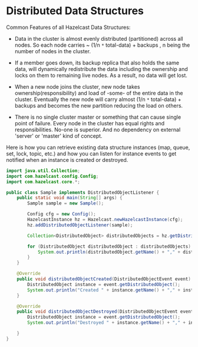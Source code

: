 

# Distributed Data Structures

Common Features of all Hazelcast Data Structures:

-   Data in the cluster is almost evenly distributed (partitioned) across all nodes. So each node carries \~ (1/n `*` total-data) + backups , n being the number of nodes in the cluster.

-   If a member goes down, its backup replica that also holds the same data, will dynamically redistribute the data including the ownership and locks on them to remaining live nodes. As a result, no data will get lost.

-   When a new node joins the cluster, new node takes ownership(responsibility) and load of -some- of the entire data in the cluster. Eventually the new node will carry almost (1/n `*` total-data) + backups and becomes the new partition reducing the load on others.

-   There is no single cluster master or something that can cause single point of failure. Every node in the cluster has equal rights and responsibilities. No-one is superior. And no dependency on external 'server' or 'master' kind of concept.

Here is how you can retrieve existing data structure instances (map, queue, set, lock, topic, etc.) and how you can listen for instance events to get notified when an instance is created or destroyed.

```java
import java.util.Collection;
import com.hazelcast.config.Config;
import com.hazelcast.core.*;

public class Sample implements DistributedObjectListener {
    public static void main(String[] args) {
        Sample sample = new Sample();

        Config cfg = new Config();
        HazelcastInstance hz = Hazelcast.newHazelcastInstance(cfg);
        hz.addDistributedObjectListener(sample);

        Collection<DistributedObject> distributedObjects = hz.getDistributedObjects();

        for (DistributedObject distributedObject : distributedObjects) {
            System.out.println(distributedObject.getName() + "," + distributedObject.getId());
        }
    }

    @Override
    public void distributedObjectCreated(DistributedObjectEvent event) {
        DistributedObject instance = event.getDistributedObject();
        System.out.println("Created " + instance.getName() + "," + instance.getId());
    }

    @Override
    public void distributedObjectDestroyed(DistributedObjectEvent event) {
        DistributedObject instance = event.getDistributedObject();
        System.out.println("Destroyed " + instance.getName() + "," + instance.getId());

    }
}
```